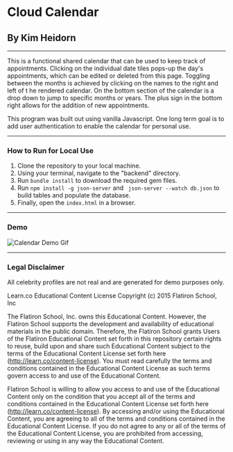 # Cloud Calendar

## By Kim Heidorn
___
This is a functional shared calendar that can be used to keep track of
appointments. Clicking on the individual date tiles pops-up the
day's appointments, which can be edited or deleted from this page. Toggling between
the months is achieved by clicking on the names to the right and left of t
he rendered calendar. On the bottom section of the calendar is a drop down to jump
to specific months or years. The plus sign in the bottom right allows for the addition
of new appointments.

This program was built out using vanilla Javascript. One long term goal is to add
user authentication to enable the calendar for personal use.
___
### How to Run for Local Use

1. Clone the repository to your local machine.
2. Using your terminal, navigate to the "backend" directory.
3. Run `bundle install` to download the required gem files.
4. Run `npm install -g json-server` and ` json-server --watch db.json` to build tables and populate the database.
5. Finally, open the `index.html` in a browser.
___
### Demo

![Calendar Demo Gif](demo/CalendarDemo.gif)
___
### Legal Disclaimer

All celebrity profiles are not real and are generated for demo purposes only.

Learn.co Educational Content License
Copyright (c) 2015 Flatiron School, Inc

The Flatiron School, Inc. owns this Educational Content. However, the Flatiron School supports the development and availability of educational materials in the public domain. Therefore, the Flatiron School grants Users of the Flatiron Educational Content set forth in this repository certain rights to reuse, build upon and share such Educational Content subject to the terms of the Educational Content License set forth here (http://learn.co/content-license). You must read carefully the terms and conditions contained in the Educational Content License as such terms govern access to and use of the Educational Content.

Flatiron School is willing to allow you access to and use of the Educational Content only on the condition that you accept all of the terms and conditions contained in the Educational Content License set forth here (http://learn.co/content-license). By accessing and/or using the Educational Content, you are agreeing to all of the terms and conditions contained in the Educational Content License. If you do not agree to any or all of the terms of the Educational Content License, you are prohibited from accessing, reviewing or using in any way the Educational Content.
